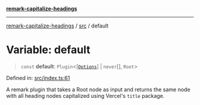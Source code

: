 [**remark-capitalize-headings**](../../README.md)

***

[remark-capitalize-headings](../../README.md) / [src](../README.md) / default

# Variable: default

> `const` **default**: `Plugin`\<\[[`Options`](../type-aliases/Options.md)\] \| `never`[], `Root`\>

Defined in: [src/index.ts:61](https://github.com/Xunnamius/unified-utils/blob/056a725c67e971348acfb316322f43f6f47da278/packages/remark-capitalize-headings/src/index.ts#L61)

A remark plugin that takes a Root node as input and returns the same node
with all heading nodes capitalized using Vercel's `title` package.
